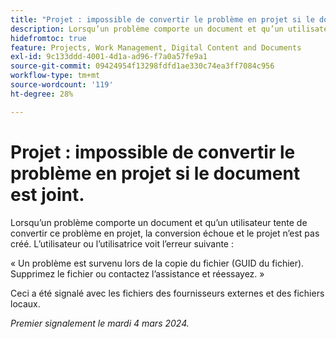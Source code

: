 ```yaml
---
title: "Projet : impossible de convertir le problème en projet si le document est joint"
description: Lorsqu’un problème comporte un document et qu’un utilisateur tente de convertir ce problème en projet, la conversion échoue et le projet n’est pas créé. L’utilisateur ou l’utilisatrice voit une erreur.
hidefromtoc: true
feature: Projects, Work Management, Digital Content and Documents
exl-id: 9c133ddd-4001-4d1a-ad96-f7a0a57fe9a1
source-git-commit: 09424954f13298fdfd1ae330c74ea3ff7084c956
workflow-type: tm+mt
source-wordcount: '119'
ht-degree: 28%

---
```


# Projet : impossible de convertir le problème en projet si le document est joint.

<!--

>[!NOTE]
>
>This issue was fixed on April 18, 2024.

-->

Lorsqu’un problème comporte un document et qu’un utilisateur tente de convertir ce problème en projet, la conversion échoue et le projet n’est pas créé. L’utilisateur ou l’utilisatrice voit l’erreur suivante :

« Un problème est survenu lors de la copie du fichier (GUID du fichier). Supprimez le fichier ou contactez l’assistance et réessayez. »

Ceci a été signalé avec les fichiers des fournisseurs externes et des fichiers locaux.

_Premier signalement le mardi 4 mars 2024._
